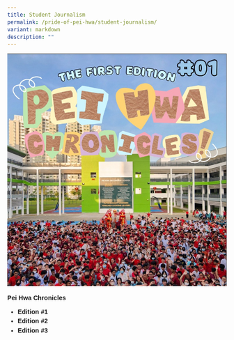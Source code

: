 ```yaml
---
title: Student Journalism
permalink: /pride-of-pei-hwa/student-journalism/
variant: markdown
description: ""
---
```

![](/images/Pride%20of%20Pei%20Hwa/PHSS_Chronicles.jpg)

<p style="font-size:14.5px; line-height:1.5;font-family:sans-serif;"><strong style="font-size:14.5px; line-height:1.5;font-family:sans-serif;">Pei Hwa Chronicles </strong></p>

<ul style="margin-top:-5px">
	<li style="font-size:14.5px; line-height:1.5; font-family:sans-serif;"><a href="https://drive.google.com/file/d/1bImComgcQYNl_Qq29Qlb6HUbwKvghxPd/view?usp=sharing" style="font-size:14.5px; line-height:1.5;font-family:sans-serif;font-weight:bold;text-decoration: none;">Edition #1</a></li>
	<li style="font-size:14.5px; line-height:1.5; font-family:sans-serif;"><a href="https://drive.google.com/file/d/1bImComgcQYNl_Qq29Qlb6HUbwKvghxPd/view?usp=sharing" style="font-size:14.5px; line-height:1.5;font-family:sans-serif;font-weight:bold;text-decoration: none;">Edition #2</a></li>
		<li style="font-size:14.5px; line-height:1.5; font-family:sans-serif;"><a href="https://drive.google.com/file/d/1US_5uTwa6BXa28gRvd5YvjcPzHtHV5BF/view?usp=sharing" style="font-size:14.5px; line-height:1.5;font-family:sans-serif;font-weight:bold;text-decoration: none;">Edition #3</a></li>
	</ul>